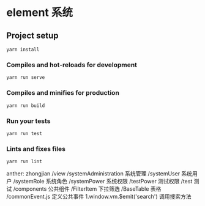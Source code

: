 # element 系统

## Project setup
```
yarn install
```

### Compiles and hot-reloads for development
```
yarn run serve
```

### Compiles and minifies for production
```
yarn run build
```

### Run your tests
```
yarn run test
```

### Lints and fixes files
```
yarn run lint
```

anther: zhongjian
  /view
    /systemAdministration 系统管理
      /systemUser 系统用户
      /systemRole 系统角色
      /systemPower 系统权限
    /testPower 测试权限
      /test 测试
  /components 公共组件
    /FilterItem 下拉筛选
    /BaseTable 表格
  /commonEvent.js 定义公共事件
    1.window.vm.$emit('search') 调用搜索方法
